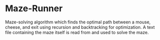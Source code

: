 # Maze-Runner
Maze-solving algorithm which finds the optimal path between a mouse, cheese, and exit using recursion and backtracking for optimization. A text file containing the maze itself is read from and used to solve the maze.
